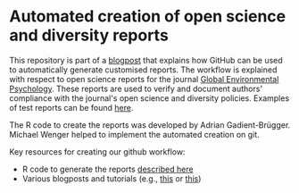 # Automated creation of open science and diversity reports

This repository is part of a <a href="https://www.adrianbruegger.com/post/" target="_blank">blogpost</a> that explains how GitHub can be used to automatically generate customised reports. The workflow is explained with respect to open science reports for the journal <a href="https://gep.psychopen.eu" target="_blank">Global Environmental Psychology</a>. These reports are used to verify and document authors' compliance with the journal's open science and diversity policies. Examples of test reports can be found <a href="https://github.com/abruegger/survey_to_customized_reports/tree/main/pdfs/open_science_peer_review" target="_blank">here</a>.

The R code to create the reports was developed by Adrian Gadient-Brügger.  Michael Wenger helped to implement the automated creation on git. 

Key resources for creating our github workflow: 
- R code to generate the reports <a href="https://www.adrianbruegger.com/post/automating-reports-with-r-markdown/" target="_blank">described here</a>    
- Various blogposts and tutorials (e.g., <a href="https://blog--simonpcouch.netlify.app/blog/r-github-actions-commit/" target="_blank">this</a> or <a href="https://sabeeh.medium.com/using-github-actions-as-a-job-scheduler-for-r-scripts-7b92539372f4" target="_blank">this</a>)
